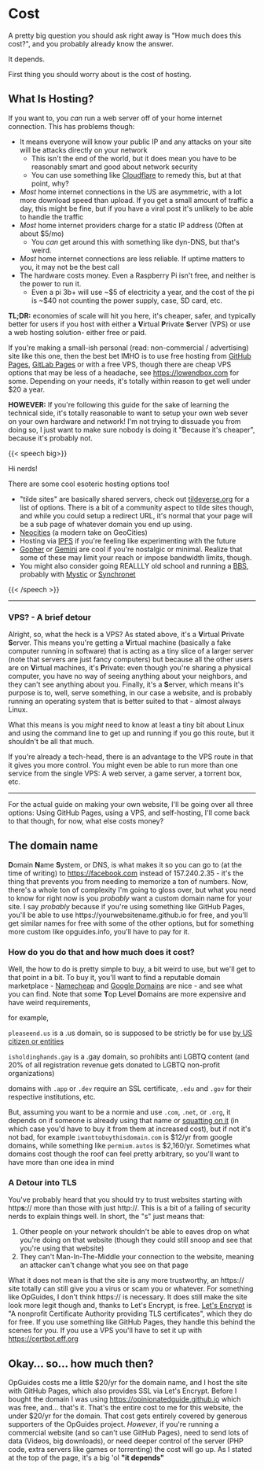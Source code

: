 # Cost

A pretty big question you should ask right away is "How much does this cost?", and you probably already know the answer.

It depends.

First thing you should worry about is the cost of hosting. 

## What Is Hosting?

If you want to, you *can* run a web server off of your home internet connection. This has problems though: 

* It means everyone will know your public IP and any attacks on your site will be attacks directly on your network
  * This isn't the end of the world, but it does mean you have to be reasonably smart and good about network security
  * You can use something like [Cloudflare](https://www.cloudflare.com/plans/#overview) to remedy this, but at that point, why?
* *Most* home internet connections in the US are asymmetric, with a lot more download speed than upload. If you get a small amount of traffic a day, this might be fine, but if you have a viral post it's unlikely to be able to handle the traffic
* *Most* home internet providers charge for a static IP address (Often at about $5/mo)
  * You *can* get around this with something like dyn-DNS, but that's weird.
* *Most* home internet connections are less reliable. If uptime matters to you, it may not be the best call
* The hardware costs money. Even a Raspberry Pi isn't free, and neither is the power to run it.
  * Even a pi 3b+ will use ~$5 of electricity a year, and the cost of the pi is ~\$40 not counting the power supply, case, SD card, etc.

**TL;DR:** economies of scale will hit you here, it's cheaper, safer, and typically better for users if you host with either a **V**irtual **P**rivate **S**erver (VPS) or use a web hosting solution- either free or paid.

If you're making a small-ish personal (read: non-commercial / advertising) site like this one, then the best bet IMHO is to use free hosting from [GitHub Pages](https://pages.github.com), [GitLab Pages](https://docs.gitlab.com/ee/user/project/pages/) or with a free VPS, though there are cheap VPS options that may be less of a headache, see https://lowendbox.com for some. Depending on your needs, it's totally within reason to get well under $20 a year.

**HOWEVER:** If you're following this guide for the sake of learning the technical side, it's totally reasonable to want to setup your own web sever on your own hardware and network! I'm not trying to dissuade you from doing so, I just want to make sure nobody is doing it "Because it's cheaper", because it's probably not.

{{< speech big>}}

Hi nerds!

There are some cool esoteric hosting options too!

* "tilde sites" are basically shared servers, check out [tildeverse.org](https://tildeverse.org/members/ ) for a list of options. There is a bit of a community aspect to tilde sites though, and while you could setup a redirect URL, it's normal that your page will be a sub page of whatever domain you end up using. 
* [Neocities](https://neocities.org) (a modern take on GeoCities)
* Hosting via [IPFS](https://www.ipfs.com) if you're feeling like experimenting with the future
* [Gopher](https://web.cortland.edu/flteach/methods/obj1/gopher.html) or [Gemini](https://gemini.circumlunar.space) are cool if you're nostalgic or minimal. Realize that some of these may limit your reach or impose bandwidth limits, though.
* You might also consider going REALLLY old school and running a [BBS](https://en.wikipedia.org/wiki/Bulletin_board_system), probably with [Mystic](http://www.mysticbbs.com) or [Synchronet](http://www.synchro.net)

{{< /speech >}}

---

### VPS? - A brief detour

Alright, so, what the heck is a VPS? As stated above, it's a **V**irtual **P**rivate **S**erver. This means you're getting a **V**irtual machine (basically a fake computer running in software) that is acting as a tiny slice of a larger server (note that servers are just fancy computers) but because all the other users are on **V**irtual machines, it's **P**rivate: even though you're sharing a physical computer, you have no way of seeing anything about your neighbors, and they can't see anything about you. Finally, it's a **S**erver, which means it's purpose is to, well, serve something, in our case a website, and is probably running an operating system that is better suited to that - almost always Linux.

What this means is you *might* need to know at least a tiny bit about Linux and using the command line to get up and running if you go this route, but it shouldn't be all that much.

If you're already a tech-head, there is an advantage to the VPS route in that it gives you more control. You might even be able to run more than one service from the single VPS: A web server, a game server, a torrent box, etc.

---

For the actual guide on making your own website, I'll be going over all three options: Using GitHub Pages, using a VPS, and self-hosting, I'll come back to that though, for now, what else costs money?

## The domain name

**D**omain **N**ame **S**ystem, or DNS, is what makes it so you can go to (at the time of writing) to https://facebook.com instead of 157.240.2.35 - it's the thing that prevents you from needing to memorize a ton of numbers. Now, there's a whole ton of complexity I'm going to gloss over, but what you need to know for right now is you *probably* want a custom domain name for your site. I say *probably* because if you're using something like GitHub Pages, you'll be able to use htt<span>p</span>s://y<span>ourwebsitename.github.io</span> for free, and you'll get similar names for free with some of the other options, but for something more custom like opguides.info, you'll have to pay for it.

<!--The spans in the above link are a hack to make it inactive on the site, so that someone doesn't come along and make that go to something weird-->

### How do you do that and how much does it cost?

Well, the how to do is pretty simple to buy, a bit weird to use, but we'll get to that point in a bit. To buy it, you'll want to find a reputable domain marketplace - [Namecheap](https://www.namecheap.com) and [Google Domains](https://domains.google) are nice - and see what you can find. Note that some **T**op **L**evel **D**omains are more expensive and have weird requirements, 

for example, 

`pleaseend.us` is a .us domain, so is supposed to be strictly be for use [by US citizen or entities](https://en.wikipedia.org/wiki/.us#Restrictions_on_use_of_.us_domains)

`isholdinghands.gay` is a .gay domain, so prohibits anti LGBTQ content (and 20% of all registration revenue gets donated to LGBTQ non-profit organizations) 

domains with `.app` or `.dev` require an SSL certificate, `.edu` and `.gov` for their respective institutions, etc.

But, assuming you want to be a normie and use `.com`, `.net`, or `.org`, it depends on if someone is already using that name or [squatting on it](https://en.wikipedia.org/wiki/Cybersquatting) (in which case you'd have to buy it from them at increased cost), but if not it's not bad, for example `iwanttobuythisdomain.com` is $12/yr from google domains, while something like `permium.autos` is \$2,160/yr. Sometimes what domains cost though the roof can feel pretty arbitrary, so you'll want to have more than one idea in mind

### A Detour into TLS

You've probably heard that you should try to trust websites starting with http**s**:// more than those with just http://. This is a bit of a failing of security nerds to explain things well. In short, the "s" just means that:

1. Other people on your network shouldn't be able to eaves drop on what you're doing on that website (though they could still snoop and see that you're using that website)
2. They can't Man-In-The-Middle your connection to the website, meaning an attacker can't change what you see on that page

What it does not mean is that the site is any more trustworthy, an https:// site totally can still give you a virus or scam you or whatever. For something like OpGuides, I don't think https:// is necessary. It does still make the site look more legit though and, thanks to Let's Encrypt, is free. [Let's Encrypt](https://letsencrypt.org) is "A nonprofit Certificate Authority providing TLS certificates", which they do for free. If you use something like GitHub Pages, they handle this behind the scenes for you. If you use a VPS you'll have to set it up with https://certbot.eff.org 

## Okay… so… how much then?

OpGuides costs me a little $20/yr for the domain name, and I host the site with GitHub Pages, which also provides SSL via Let's Encrypt. Before I bought the domain I was using https://opinionatedguide.github.io which was free, and… that's it. That's the entire cost to me for this website, the under \$20/yr for the domain. That cost gets entirely covered by generous supporters of the OpGuides project. *However*, if you're running a commercial website (and so can't use GitHub Pages), need to send lots of data (Videos, big downloads), or need deeper control of the server (PHP code, extra servers like games or torrenting) the cost will go up. As I stated at the top of the page, it's a big 'ol **"it depends"**